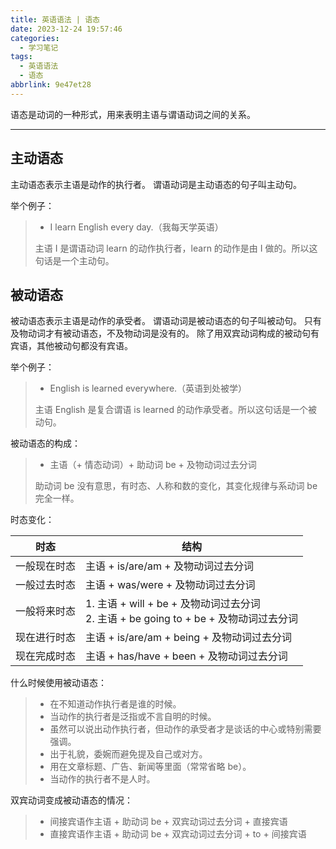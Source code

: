 ```yaml
---
title: 英语语法 | 语态
date: 2023-12-24 19:57:46
categories:
  - 学习笔记
tags:
  - 英语语法
  - 语态
abbrlink: 9e47et28
---
```

语态是动词的一种形式，用来表明主语与谓语动词之间的关系。

<!-- more -->

---

## 主动语态

主动语态表示主语是动作的执行者。
谓语动词是主动语态的句子叫主动句。

举个例子：

> - I learn English every day.（我每天学英语）
>
> 主语 I 是谓语动词 learn 的动作执行者，learn 的动作是由 I 做的。所以这句话是一个主动句。

## 被动语态

被动语态表示主语是动作的承受者。
谓语动词是被动语态的句子叫被动句。
只有及物动词才有被动语态，不及物动词是没有的。
除了用双宾动词构成的被动句有宾语，其他被动句都没有宾语。

举个例子：

> - English is learned everywhere.（英语到处被学）
>
> 主语 English 是复合谓语 is learned 的动作承受者。所以这句话是一个被动句。

被动语态的构成：

> - 主语（+ 情态动词）+ 助动词 be + 及物动词过去分词
>
> 助动词 be 没有意思，有时态、人称和数的变化，其变化规律与系动词 be 完全一样。

时态变化：

| 时态         | 结构                                                                                      |
| ------------ | ----------------------------------------------------------------------------------------- |
| 一般现在时态 | 主语 + is/are/am + 及物动词过去分词                                                       |
| 一般过去时态 | 主语 + was/were + 及物动词过去分词                                                        |
| 一般将来时态 | 1. 主语 + will + be + 及物动词过去分词 <br> 2. 主语 + be going to + be + 及物动词过去分词 |
| 现在进行时态 | 主语 + is/are/am + being + 及物动词过去分词                                               |
| 现在完成时态 | 主语 + has/have + been + 及物动词过去分词                                                 |

什么时候使用被动语态：

> - 在不知道动作执行者是谁的时候。
> - 当动作的执行者是泛指或不言自明的时候。
> - 虽然可以说出动作执行者，但动作的承受者才是谈话的中心或特别需要强调。
> - 出于礼貌，委婉而避免提及自己或对方。
> - 用在文章标题、广告、新闻等里面（常常省略 be）。
> - 当动作的执行者不是人时。

双宾动词变成被动语态的情况：

> - 间接宾语作主语 + 助动词 be + 双宾动词过去分词 + 直接宾语
> - 直接宾语作主语 + 助动词 be + 双宾动词过去分词 + to + 间接宾语
